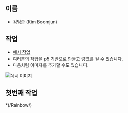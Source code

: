## 이름
 * 김범준 (Kim Beomjun)


## 작업
 * [예시 작업](./Rainbow/)
 * 여러분의 작업을 p5 기반으로 만들고 링크를 걸 수 있습니다.
 * 다음처럼 이미지를 추가할 수도 있습니다.

 ![예시 이미지](./example_img.png)
 
 
 ## 첫번째 작업
  *(/Rainbow/) 

